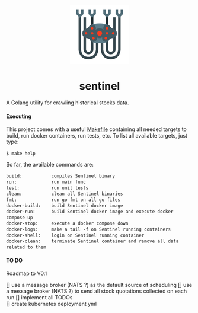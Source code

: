 <div align="center">
    <img src="https://raw.githubusercontent.com/pedrolopesme/sentinel/master/sentinel.png?raw=true" />
    <h1> sentinel </h1>
</div>

A Golang utility for crawling historical stocks data.

#### Executing
 
 This project comes with a useful [Makefile](Makefile) containing all needed targets to build, run docker containers, 
 run tests, etc. To list all available targets, just type:
 
 ```
 $ make help
 ```   
  
 So far, the available commands are:
 
 ```
build:           compiles Sentinel binary
run:             run main func
test:            run unit tests
clean:           clean all Sentinel binaries
fmt:             run go fmt on all go files
docker-build:    build Sentinel docker image
docker-run:      build Sentinel docker image and execute docker compose up
docker-stop:     execute a docker compose down
docker-logs:     make a tail -f on Sentinel running containers
docker-shell:    login on Sentinel running container
docker-clean:    terminate Sentinel container and remove all data related to them
```

#### TO DO

Roadmap to V0.1

[] use a message broker (NATS ?) as the default source of scheduling
[] use a message broker (NATS ?) to send all stock quotations collected on each run 
[] implement all TODOs  
[] create kubernetes deployment yml